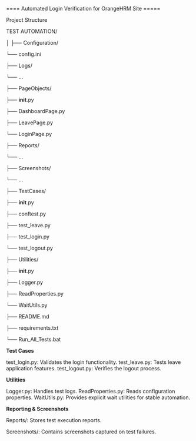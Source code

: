 ==== Automated Login Verification for OrangeHRM Site =====


Project Structure

TEST AUTOMATION/


│
├── Configuration/  

└── config.ini

├── Logs/

└── ...


├── PageObjects/

├── __init__.py

├── DashboardPage.py

├── LeavePage.py

└── LoginPage.py


├── Reports/

└── ...

├── Screenshots/

└── ...


├── TestCases/

├── __init__.py

├── conftest.py

├── test_leave.py

├── test_login.py

└── test_logout.py



├── Utilities/

├── __init__.py

├── Logger.py

├── ReadProperties.py

└── WaitUtils.py


├── README.md

├── requirements.txt

└── Run_All_Tests.bat



**Test Cases**

test_login.py: Validates the login functionality.
test_leave.py: Tests leave application features.
test_logout.py: Verifies the logout process.

**Utilities**

Logger.py: Handles test logs.
ReadProperties.py: Reads configuration properties.
WaitUtils.py: Provides explicit wait utilities for stable automation.

**Reporting & Screenshots**

Reports/: Stores test execution reports.

Screenshots/: Contains screenshots captured on test failures.
